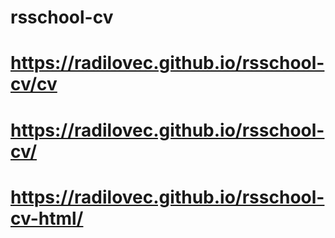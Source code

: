 # rsschool-cv
# https://radilovec.github.io/rsschool-cv/cv
# https://radilovec.github.io/rsschool-cv/
# https://radilovec.github.io/rsschool-cv-html/
